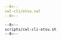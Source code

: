 

```yaml linenums="1" hl_lines="9-12 49-53"
--8<--
cwl-cli/otsu.cwl
--8<--
```

```bash linenums="1" hl_lines="9-12 49-53"
--8<--
scripts/cwl-cli-otsu.sh
--8<--
```